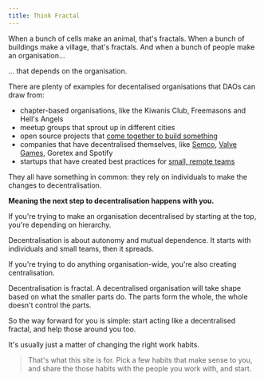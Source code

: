 ```yaml
---
title: Think Fractal
---
```


When a bunch of cells make an animal, that's fractals. When a bunch of buildings make a village, that's fractals. And when a bunch of people make an organisation... 

... that depends on the organisation.

There are plenty of examples for decentalised organisations that DAOs can draw from:
- chapter-based organisations, like the Kiwanis Club, Freemasons and Hell's Angels
- meetup groups that sprout up in different cities
- open source projects that [come together to build something](https://en.wikipedia.org/wiki/The_Cathedral_and_the_Bazaar)
- companies that have decentralised themselves, like [Semco](https://1lib.domains/?redirectUrl=/book/3589922/ba493e), [Valve Games](https://archive.org/details/ValveEmployeeHandbook), Goretex and Spotify
- startups that have created best practices for [small, remote teams](https://1lib.domains/?redirectUrl=/book/2204075/1009af)

They all have something in common: they rely on individuals to make the changes to decentralisation.

**Meaning the next step to decentralisation happens with you.**


If you're trying to make an organisation decentralised by starting at the top, you're depending on hierarchy. 

Decentralisation is about autonomy and mutual dependence.  It starts with individuals and small teams, then it spreads. 

If you're trying to do anything organisation-wide, you're also creating centralisation. 

Decentralisation is fractal.  A decentralised organisation will take shape based on what the smaller parts do. The parts form the whole, the whole doesn't control the parts.

So the way forward for you is simple: start acting like a decentralised fractal, and help those around you too.

It's usually just a matter of changing the right work habits.

> That's what this site is for.  Pick a few habits that make sense to you, and share the those habits with the people you work with, and start.



